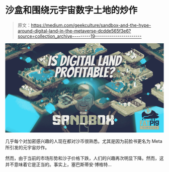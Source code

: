 # 沙盒和围绕元宇宙数字土地的炒作

> 原文：<https://medium.com/geekculture/sandbox-and-the-hype-around-digital-land-in-the-metaverse-dcdde565f3e6?source=collection_archive---------19----------------------->

![](img/fb0ccff5a3be25d02d21fc85e09bb1cd.png)

几乎每个对加密感兴趣的人现在都对沙币很熟悉。尤其是因为前脸书更名为 Meta 所引发的元宇宙炒作。

然而，由于当前的市场形势和沙子价格下跌，人们的兴趣再次明显下降。然而，这并不意味着它是正当的。事实上，塞巴斯蒂安·博格特…